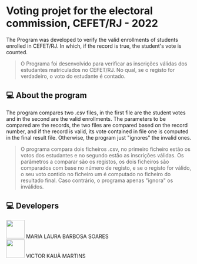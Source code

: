 # Voting projet for the electoral commission, CEFET/RJ - 2022
The Program was developed to verify the valid enrollments of students enrolled in CEFET/RJ. In which, if the record is true, the student's vote is counted.
>O Programa foi desenvolvido para verificar as inscrições válidas dos estudantes matriculados no CEFET/RJ. No qual, se o registo for verdadeiro, o voto do estudante é contado.

## 💻 About the program
The program compares two .csv files, in the first file are the student votes and in the second are the valid enrollments. The parameters to be compared are the records, the two files are compared based on the record number, and if the record is valid, its vote contained in file one is computed in the final result file. Otherwise, the program just "ignores" the invalid ones.

>O programa compara dois ficheiros .csv, no primeiro ficheiro estão os votos dos estudantes e no segundo estão as inscrições válidas. Os parâmetros a comparar são os registos, os dois ficheiros são comparados com base no número de registo, e se o registo for válido, o seu voto contido no ficheiro um é computado no ficheiro do resultado final. Caso contrário, o programa apenas "ignora" os inválidos.

## 💻 Developers

<a href="https://github.com/mlaurabs"><img  src="https://img.shields.io/badge/github-%23100000.svg?&style=for-the-badge&logo=github&logoColor=white&link=mailto:https://github.com/mlaurabs" width="50"></a> MARIA LAURA BARBOSA SOARES </br>
<a href="https://github.com/victor-kaua"><img  src="https://img.shields.io/badge/github-%23100000.svg?&style=for-the-badge&logo=github&logoColor=white&link=mailto:https://github.com/victor-kaua" width="50"></a> VICTOR KAUÃ MARTINS </br>
